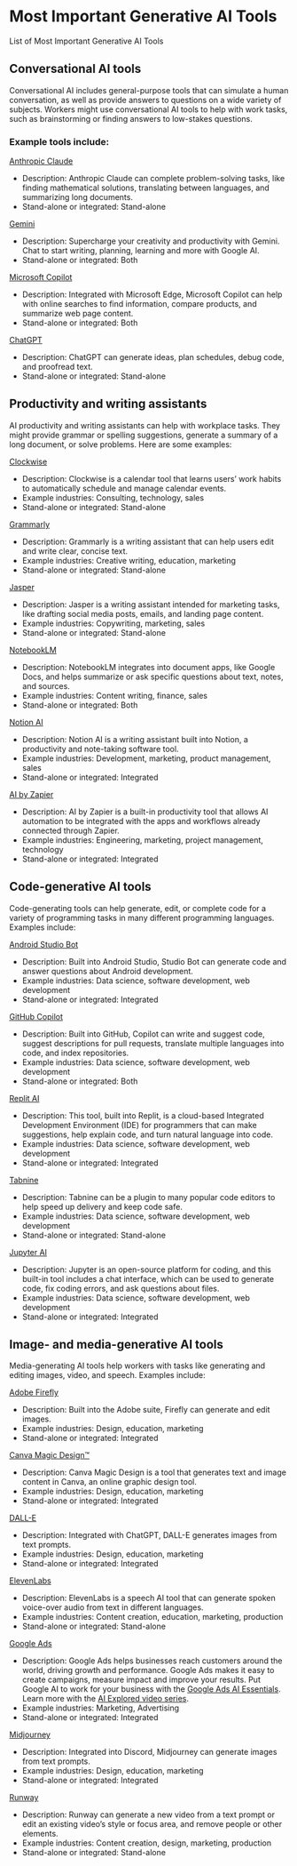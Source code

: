 # Most Important Generative AI Tools
List of Most Important Generative AI Tools

## Conversational AI tools
Conversational AI includes general-purpose tools that can simulate a human conversation, as well as provide answers to questions on a wide variety of subjects. Workers might use conversational AI tools to help with work tasks, such as brainstorming or finding answers to low-stakes questions. 

### Example tools include:

[Anthropic Claude](https://www.anthropic.com/claude)

- Description: Anthropic Claude can complete problem-solving tasks, like finding mathematical solutions, translating between languages, and summarizing long documents. 
- Stand-alone or integrated: Stand-alone

[Gemini](https://gemini.google.com/app)

- Description: Supercharge your creativity and productivity with Gemini. Chat to start writing, planning, learning and more with Google AI. 
- Stand-alone or integrated: Both

[Microsoft Copilot](https://www.microsoft.com/en-us/edge/features/copilot?form=MT00IS)

- Description: Integrated with Microsoft Edge, Microsoft Copilot can help with online searches to find information, compare products, and summarize web page content.
- Stand-alone or integrated: Both

[ChatGPT](https://openai.com/chatgpt/)

- Description: ChatGPT can generate ideas, plan schedules, debug code, and proofread text.
- Stand-alone or integrated: Stand-alone

## Productivity and writing assistants
AI productivity and writing assistants can help with workplace tasks. They might provide grammar or spelling suggestions, generate a summary of a long document, or solve problems. Here are some examples: 

[Clockwise](https://www.getclockwise.com/)

- Description: Clockwise is a calendar tool that learns users’ work habits to automatically schedule and manage calendar events.
- Example industries: Consulting, technology, sales
- Stand-alone or integrated: Stand-alone

[Grammarly](https://www.grammarly.com/)

- Description: Grammarly is a writing assistant that can help users edit and write clear, concise text.
- Example industries: Creative writing, education, marketing
- Stand-alone or integrated: Stand-alone

[Jasper](https://www.jasper.ai/)

- Description: Jasper is a writing assistant intended for marketing tasks, like drafting social media posts, emails, and landing page content.
- Example industries: Copywriting, marketing, sales
- Stand-alone or integrated: Stand-alone

[NotebookLM](https://notebooklm.google/)

- Description: NotebookLM integrates into document apps, like Google Docs, and helps summarize or ask specific questions about text, notes, and sources.
- Example industries: Content writing, finance, sales
- Stand-alone or integrated: Both

[Notion AI](https://www.notion.so/product/ai)

- Description: Notion AI is a writing assistant built into Notion, a productivity and note-taking software tool.
- Example industries: Development, marketing, product management, sales
- Stand-alone or integrated: Integrated

[AI by Zapier](https://zapier.com/apps/ai/integrations)

- Description: AI by Zapier is a built-in productivity tool that allows AI automation to be integrated with the apps and workflows already connected through Zapier.
- Example industries: Engineering, marketing, project management, technology
- Stand-alone or integrated: Integrated

## Code-generative AI tools
Code-generating tools can help generate, edit, or complete code for a variety of programming tasks in many different programming languages. Examples include:

[Android Studio Bot](https://developer.android.com/studio/preview/gemini)

- Description: Built into Android Studio, Studio Bot can generate code and answer questions about Android development.
- Example industries: Data science, software development, web development
- Stand-alone or integrated: Integrated

[GitHub Copilot](https://github.com/features/copilot)

- Description: Built into GitHub, Copilot can write and suggest code, suggest descriptions for pull requests, translate multiple languages into code, and index repositories.
- Example industries: Data science, software development, web development
- Stand-alone or integrated: Both

[Replit AI](https://replit.com/ai)

- Description: This tool, built into Replit, is a cloud-based Integrated Development Environment (IDE) for programmers that can make suggestions, help explain code, and turn natural language into code.
- Example industries: Data science, software development, web development
- Stand-alone or integrated: Integrated

[Tabnine](https://www.tabnine.com/)

- Description: Tabnine can be a plugin to many popular code editors to help speed up delivery and keep code safe.
- Example industries: Data science, software development, web development
- Stand-alone or integrated: Stand-alone

[Jupyter AI](https://jupyter-ai.readthedocs.io/en/latest/)

- Description: Jupyter is an open-source platform for coding, and this built-in tool includes a chat interface, which can be used to generate code, fix coding errors, and ask questions about files.
- Example industries: Data science, software development, web development
- Stand-alone or integrated: Integrated

## Image- and media-generative AI tools
Media-generating AI tools help workers with tasks like generating and editing images, video, and speech. Examples include:

[Adobe Firefly](https://www.adobe.com/products/firefly.html)

- Description: Built into the Adobe suite, Firefly can generate and edit images.
- Example industries: Design, education, marketing
- Stand-alone or integrated: Integrated

[Canva Magic Design™](https://www.canva.com/magic-design/) 

- Description: Canva Magic Design is a tool that generates text and image content in Canva, an online graphic design tool.
- Example industries: Design, education, marketing
- Stand-alone or integrated: Integrated

[DALL-E](https://openai.com/index/dall-e-3/)

- Description: Integrated with ChatGPT, DALL-E generates images from text prompts.
- Example industries: Design, education, marketing
- Stand-alone or integrated: Integrated

[ElevenLabs](https://elevenlabs.io/)

- Description: ElevenLabs is a speech AI tool that can generate spoken voice-over audio from text in different languages.
- Example industries: Content creation, education, marketing, production
- Stand-alone or integrated: Stand-alone

[Google Ads](https://ads.google.com/home/campaigns/ai-powered-ad-solutions/)

- Description: Google Ads helps businesses reach customers around the world, driving growth and performance. Google Ads makes it easy to create campaigns, measure impact and improve your results. Put Google AI to work for your business with the [Google Ads AI Essentials](https://support.google.com/google-ads/answer/13580022?hl=en&sjid=7328039753382751689-NC#zippy=%2Cget-ready-with-the-right-foundation%2Ctake-action-to-maximize-results-with-ai-powered-campaigns%2Cshift-mindsets-to-set-your-org-up-for-success). Learn more with the [AI Explored video series](https://www.youtube.com/playlist?list=PLNBdIP33wJ3r0QPgN9B1toGQPY_cgeVHR).
- Example industries: Marketing, Advertising
- Stand-alone or integrated: Integrated

[Midjourney](https://www.midjourney.com/home)

- Description: Integrated into Discord, Midjourney can generate images from text prompts.
- Example industries: Design, education, marketing
- Stand-alone or integrated: Integrated

[Runway](https://runwayml.com/)

- Description: Runway can generate a new video from a text prompt or edit an existing video’s style or focus area, and remove people or other elements.
- Example industries: Content creation, design, marketing, production
- Stand-alone or integrated: Stand-alone

